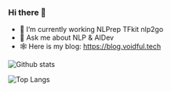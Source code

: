 ### Hi there 👋

- 🔭 I’m currently working NLPrep TFkit nlp2go
- 💬 Ask me about NLP & AIDev
- 🕸️ Here is my blog: https://blog.voidful.tech

![Github stats](https://github-readme-stats.vercel.app/api?username=voidful&show_icons=true&hide_title=true)


![Top Langs](https://github-readme-stats.vercel.app/api/top-langs/?username=voidful)
